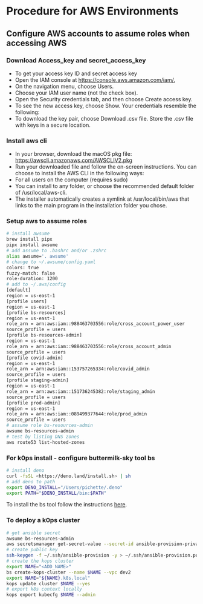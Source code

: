 # Procedure for AWS Environments

## Configure AWS accounts to assume roles when accessing AWS

### Download Access_key and secret_access_key
- To get your access key ID and secret access key
- Open the IAM console at <https://console.aws.amazon.com/iam/.>
- On the navigation menu, choose Users.
- Choose your IAM user name (not the check box).
- Open the Security credentials tab, and then choose Create access key.
- To see the new access key, choose Show. Your credentials resemble the following:
- To download the key pair, choose Download .csv file. Store the .csv file with keys in a secure location.

### Install aws cli
- In your browser, download the macOS pkg file: <https://awscli.amazonaws.com/AWSCLIV2.pkg>
- Run your downloaded file and follow the on-screen instructions. You can choose to install the AWS CLI in the following ways:
- For all users on the computer (requires sudo)
- You can install to any folder, or choose the recommended default folder of /usr/local/aws-cli.
- The installer automatically creates a symlink at /usr/local/bin/aws that links to the main program in the installation folder you chose.

### Setup aws to assume roles

```sh
# install awsume
brew install pipx
pipx install awsume
# add assume to .bashrc and/or .zshrc
alias awsume='. awsume'
# change to ~/.awsume/config.yaml
colors: true
fuzzy-match: false
role-duration: 1200
# add to ~/.aws/config
[default]
region = us-east-1
[profile users]
region = us-east-1
[profile bs-resources]
region = us-east-1
role_arn = arn:aws:iam::988463703556:role/cross_account_power_user
source_profile = users
[profile bs-resources-admin]
region = us-east-1
role_arn = arn:aws:iam::988463703556:role/cross_account_admin
source_profile = users
[profile covid-admin]
region = us-east-1
role_arn = arn:aws:iam::153757265334:role/covid_admin
source_profile = users
[profile staging-admin]
region = us-east-1
role_arn = arn:aws:iam::151736245382:role/staging_admin
source_profile = users
[profile prod-admin]
region = us-east-1
role_arn = arn:aws:iam::089499377644:role/prod_admin
source_profile = users
# assume role bs-resources-admin
awsume bs-resources-admin
# test by listing DNS zones
aws route53 list-hosted-zones
```

### For k0ps install - configure buttermilk-sky tool bs
```sh
# install deno
curl -fsSL <https://deno.land/install.sh> | sh
# add deno to path
export DENO_INSTALL="/Users/pichette/.deno"
export PATH="$DENO_INSTALL/bin:$PATH"
```

To install the bs tool follow the instructions [here](https://github.com/greymatter-io/bs).

### To deploy a k0ps cluster

```sh
# get ansible secret
awsume bs-resources-admin
aws secretsmanager get-secret-value --secret-id ansible-provision-private-ssh-key
# create public key
ssh-keygen -f ~/.ssh/ansible-provision -y > ~/.ssh/ansible-provision.pub
# create the kops cluster
export NAME="<ADD_NAME>"
bs create-kops-cluster --name $NAME --vpc dev2
export NAME="${NAME}.k8s.local"
kops update cluster $NAME --yes
# export k8s context locally
kops export kubecfg $NAME --admin
```
